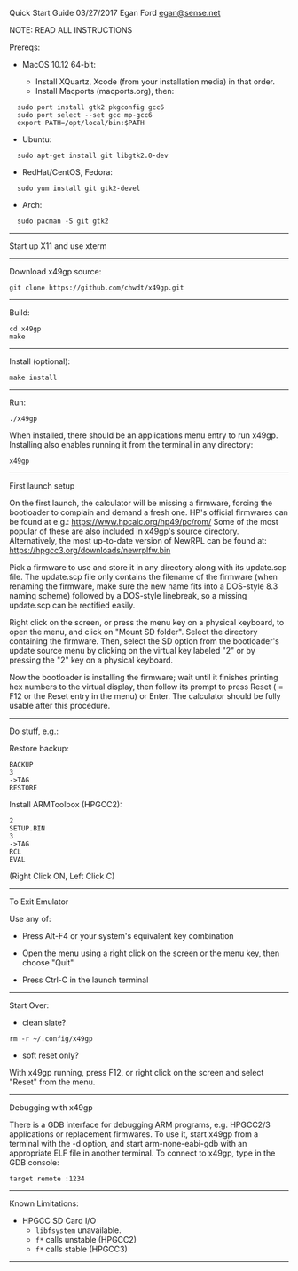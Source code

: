 Quick Start Guide
03/27/2017
Egan Ford <egan@sense.net>

NOTE: READ ALL INSTRUCTIONS

Prereqs:

* MacOS 10.12 64-bit:

  * Install XQuartz, Xcode (from your installation media) in that order.
  * Install Macports (macports.org), then:

```
  sudo port install gtk2 pkgconfig gcc6
  sudo port select --set gcc mp-gcc6
  export PATH=/opt/local/bin:$PATH
```

* Ubuntu:

```
  sudo apt-get install git libgtk2.0-dev
```

* RedHat/CentOS, Fedora:

```
  sudo yum install git gtk2-devel
```

* Arch:

```
  sudo pacman -S git gtk2
```

------------------------------------------------------------------------

Start up X11 and use xterm

------------------------------------------------------------------------

Download x49gp source:

```
git clone https://github.com/chwdt/x49gp.git
```

------------------------------------------------------------------------

Build:

```
cd x49gp
make
```

------------------------------------------------------------------------

Install (optional):

```
make install
```

------------------------------------------------------------------------

Run:

```
./x49gp
```

When installed, there should be an applications menu entry to run x49gp.
Installing also enables running it from the terminal in any directory:

```
x49gp
```

------------------------------------------------------------------------

First launch setup

On the first launch, the calculator will be missing a firmware, forcing
the bootloader to complain and demand a fresh one.
HP's official firmwares can be found at e.g.:
https://www.hpcalc.org/hp49/pc/rom/
Some of the most popular of these are also included in x49gp's source
directory.
Alternatively, the most up-to-date version of NewRPL can be found at:
https://hpgcc3.org/downloads/newrplfw.bin

Pick a firmware to use and store it in any directory along with its
update.scp file. The update.scp file only contains the filename of the
firmware (when renaming the firmware, make sure the new name fits into
a DOS-style 8.3 naming scheme) followed by a DOS-style linebreak, so a
missing update.scp can be rectified easily.

Right click on the screen, or press the menu key on a physical keyboard,
to open the menu, and click on "Mount SD folder".
Select the directory containing the firmware. Then, select the SD option
from the bootloader's update source menu by clicking on the virtual key
labeled "2" or by pressing the "2" key on a physical keyboard.

Now the bootloader is installing the firmware; wait until it finishes
printing hex numbers to the virtual display, then follow its prompt to
press Reset ( = F12 or the Reset entry in the menu) or Enter.
The calculator should be fully usable after this procedure.

------------------------------------------------------------------------

Do stuff, e.g.:

Restore backup:

```
BACKUP
3
->TAG
RESTORE
```

Install ARMToolbox (HPGCC2):

```
2
SETUP.BIN
3
->TAG
RCL
EVAL
```
(Right Click ON, Left Click C)

------------------------------------------------------------------------

To Exit Emulator

Use any of:

* Press Alt-F4 or your system's equivalent key combination

* Open the menu using a right click on the screen or the menu key, then
choose "Quit"

* Press Ctrl-C  in the launch terminal

------------------------------------------------------------------------

Start Over:

* clean slate?

```
rm -r ~/.config/x49gp
```

* soft reset only?

With x49gp running, press F12, or right click on the screen and select
"Reset" from the menu.

------------------------------------------------------------------------

Debugging with x49gp

There is a GDB interface for debugging ARM programs, e.g. HPGCC2/3
applications or replacement firmwares. To use it, start x49gp from a
terminal with the -d option, and start arm-none-eabi-gdb with an
appropriate ELF file in another terminal. To connect to x49gp, type in
the GDB console:

```
target remote :1234
```

------------------------------------------------------------------------

Known Limitations:

* HPGCC SD Card I/O
  - `libfsystem` unavailable.
  - `f*` calls unstable (HPGCC2)
  - `f*` calls stable (HPGCC3)

------------------------------------------------------------------------
